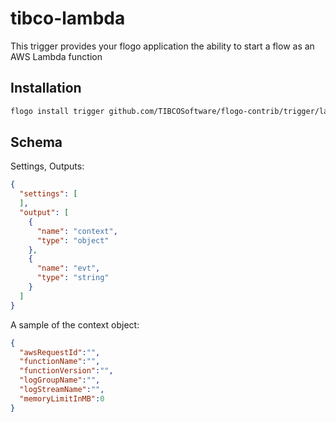 # tibco-lambda
This trigger provides your flogo application the ability to start a flow as an AWS Lambda function

## Installation

```bash
flogo install trigger github.com/TIBCOSoftware/flogo-contrib/trigger/lambda
```

## Schema
Settings, Outputs:

```json
{
  "settings": [
  ],
  "output": [
    {
      "name": "context",
      "type": "object"
    },
    {
      "name": "evt",
      "type": "string"
    }
  ]
}
```

A sample of the context object:

```json
{
  "awsRequestId":"",
  "functionName":"",
  "functionVersion":"",
  "logGroupName":"",
  "logStreamName":"",
  "memoryLimitInMB":0
}
```